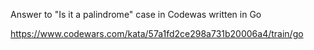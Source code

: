 Answer to "Is it a palindrome" case in Codewas written in Go

https://www.codewars.com/kata/57a1fd2ce298a731b20006a4/train/go